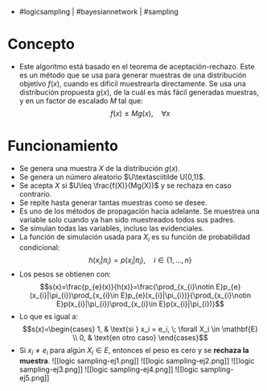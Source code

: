 - #logicsampling | #bayesiannetwork | #sampling

# Concepto 
- Este algoritmo está basado en el teorema de aceptación-rechazo. Este es un método que se usa para generar muestras de una distribución objetivo $f(x)$, cuando es difícil muestrearla directamente. Se usa una distribución propuesta $g(x)$, de la cuál es más fácil generadas muestras, y en un factor de escalado $M$ tal que:
$$f(x)\leq Mg(x), \quad \forall x$$

# Funcionamiento
- Se genera una muestra $X$ de la distribución $g(x)$.
- Se genera un número aleatorio $U\textasciitilde U(0,1)$.
- Se acepta $X$ si $U\leq \frac{f(X)}{Mg(X)}$ y se rechaza en caso contrario.
- Se repite hasta generar tantas muestras como se desee.
- Es uno de los métodos de propagación hacia adelante. Se muestrea una variable solo cuando ya han sido muestreados todos sus padres.
- Se simulan todas las variables, incluso las evidenciales.
- La función de simulación usada para $X_{i}$ es su función de probabilidad condicional:
$$h(x_{i}|\pi_{i})=p(x_{i}|\pi_{i}), \quad i\in\{1,...,n\}$$
- Los pesos se obtienen con:
$$s(x)=\frac{p_{e}(x)}{h(x)}=\frac{\prod_{x_{i}\notin E}p_{e}(x_{i}|\pi_{i})\prod_{x_{i}\in E}p_{e}(x_{i}|\pi_{i})}{\prod_{x_{i}\notin E}p(x_{i}|\pi_{i})\prod_{x_{i}\in E}p(x_{i}|\pi_{i})}$$
- Lo que es igual a:
$$s(x)=\begin{cases} 1, & \text{si } x_i = e_i, \; \forall X_i \in \mathbf{E} \\ 0, & \text{en otro caso} \end{cases}$$
- Si $x_{i}\ne e_{i}$ para algún $X_{i}\in E$, entonces el peso es cero y se **rechaza la muestra**.
![[logic sampling-ej1.png]]
![[logic sampling-ej2.png]]
![[logic sampling-ej3.png]]
![[logic sampling-ej4.png]]
![[logic sampling-ej5.png]]